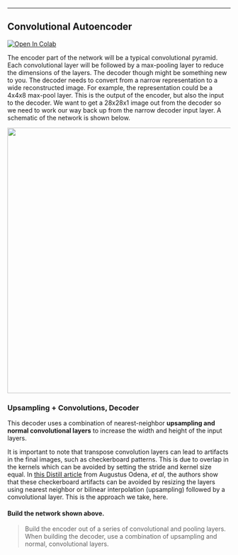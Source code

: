 ---
## Convolutional  Autoencoder

[![Open In Colab](https://colab.research.google.com/assets/colab-badge.svg)](https://colab.research.google.com/drive/1RlQ4uz2F3FvO2k141DOSOLiLgRWUO1k3?authuser=1)


The encoder part of the network will be a typical convolutional pyramid. Each convolutional layer will be followed by a max-pooling layer to reduce the dimensions of the layers. The decoder though might be something new to you. The decoder needs to convert from a narrow representation to a wide reconstructed image. For example, the representation could be a 4x4x8 max-pool layer. This is the output of the encoder, but also the input to the decoder. We want to get a 28x28x1 image out from the decoder so we need to work our way back up from the narrow decoder input layer. A schematic of the network is shown below.

<img src='https://raw.githubusercontent.com/udacity/deep-learning-v2-pytorch/855fb9a8f125bec59fb18f574a771107ff9ddba1/autoencoder/convolutional-autoencoder/notebook_ims/conv_enc_2.png' width=600px>


### Upsampling + Convolutions, Decoder

This decoder uses a combination of nearest-neighbor **upsampling and normal convolutional layers** to increase the width and height of the input layers.

It is important to note that transpose convolution layers can lead to artifacts in the final images, such as checkerboard patterns. This is due to overlap in the kernels which can be avoided by setting the stride and kernel size equal. In [this Distill article](http://distill.pub/2016/deconv-checkerboard/) from Augustus Odena, *et al*, the authors show that these checkerboard artifacts can be avoided by resizing the layers using nearest neighbor or bilinear interpolation (upsampling) followed by a convolutional layer. This is the approach we take, here.

####  Build the network shown above. 
> Build the encoder out of a series of convolutional and pooling layers. 
> When building the decoder, use a combination of upsampling and normal, convolutional layers.